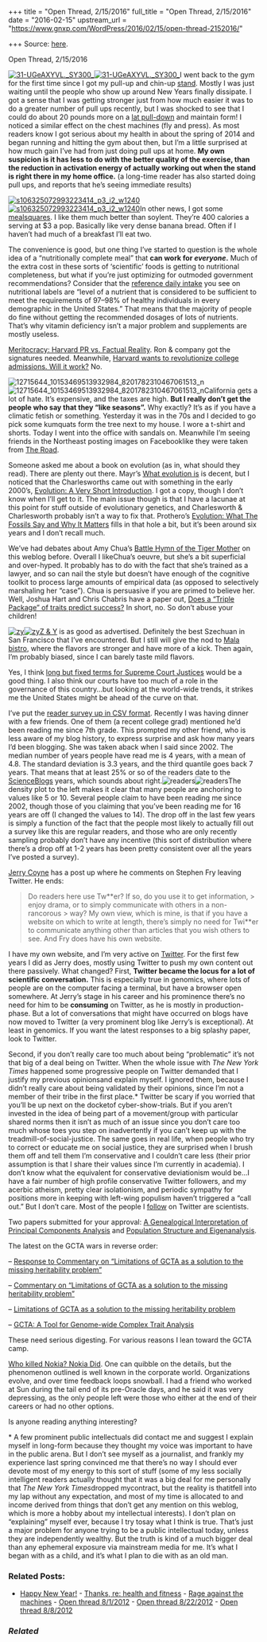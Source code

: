 +++
title = "Open Thread, 2/15/2016"
full_title = "Open Thread, 2/15/2016"
date = "2016-02-15"
upstream_url = "https://www.gnxp.com/WordPress/2016/02/15/open-thread-2152016/"

+++
Source: [here](https://www.gnxp.com/WordPress/2016/02/15/open-thread-2152016/).

Open Thread, 2/15/2016

[![31-UGeAXYVL.\_SY300\_](https://i0.wp.com/www.unz.com/wp-content/uploads/2016/02/31-UGeAXYVL._SY300_.jpg?resize=202%2C300)![31-UGeAXYVL.\_SY300\_](https://i0.wp.com/www.unz.com/wp-content/uploads/2016/02/31-UGeAXYVL._SY300_.jpg?resize=202%2C300)](https://www.amazon.com/exec/obidos/ASIN/B002Y2SUU4/geneexpressio-20)I went back to the gym for the first time since I got my pull-up and chin-up [stand](https://www.amazon.com/exec/obidos/ASIN/B002Y2SUU4/geneexpressio-20). Mostly I was just waiting until the people who show up around New Years finally dissipate. I got a sense that I was getting stronger just from how much easier it was to do a greater number of pull ups recently, but I was shocked to see that I could do about 20 pounds more on a [lat pull-down](https://www.bodybuilding.com/exercises/detail/view/name/close-grip-front-lat-pulldown) and maintain form! I noticed a similar effect on the chest machines (fly and press). As most readers know I got serious about my health in about the spring of 2014 and began running and hitting the gym about then, but I’m a little surprised at how much gain I’ve had from just doing pull ups at home. **My own suspicion is it has less to do with the better quality of the exercise, than the reduction in activation energy of actually working out when the stand is right there in my home office.** (a long-time reader has also started doing pull ups, and reports that he’s seeing immediate results)

[![s106325072993223414_p3_i2_w1240](https://i0.wp.com/www.unz.com/wp-content/uploads/2016/02/s106325072993223414_p3_i2_w1240.jpeg?resize=200%2C130)![s106325072993223414_p3_i2_w1240](https://i0.wp.com/www.unz.com/wp-content/uploads/2016/02/s106325072993223414_p3_i2_w1240.jpeg?resize=200%2C130)](http://www.mealsquares.com/)In other news, I got some [mealsquares](http://www.mealsquares.com/). I like them much better than soylent. They’re 400 calories a serving at \$3 a pop. Basically like very dense banana bread. Often if I haven’t had much of a breakfast I’ll eat two.

The convenience is good, but one thing I’ve started to question is the whole idea of a “nutritionally complete meal” that **can work for *everyone*.** Much of the extra cost in these sorts of ‘scientific’ foods is getting to nutritional completeness, but what if you’re just optimizing for outmoded government recommendations? Consider that the [reference daily intake](https://en.wikipedia.org/wiki/Reference_Daily_Intake) you see on nutritional labels are “level of a nutrient that is considered to be sufficient to meet the requirements of 97–98% of healthy individuals in every demographic in the United States.” That means that the majority of people do fine without getting the recommended dosages of lots of nutrients. That’s why vitamin deficiency isn’t a major problem and supplements are mostly useless.

[Meritocracy: Harvard PR vs. Factual Reality](http://www.unz.com/runz/meritocracy-harvard-pr-vs-factual-reality/). Ron & company got the signatures needed. Meanwhile, [Harvard wants to revolutionize college admissions. Will it work?](http://www.boston.com/news/education/2016/01/31/harvard-wants-revolutionize-college-admissions-will-work/ZsZbfyEirbT6m4GXYma0MN/story.html) No.

![12715644_10153469513932984_8201782310467061513_n](https://i0.wp.com/www.unz.com/wp-content/uploads/2016/02/12715644_10153469513932984_8201782310467061513_n.jpg?resize=234%2C586)![12715644_10153469513932984_8201782310467061513_n](https://i0.wp.com/www.unz.com/wp-content/uploads/2016/02/12715644_10153469513932984_8201782310467061513_n.jpg?resize=234%2C586)California gets a lot of hate. It’s expensive, and the taxes are high. **But I really don’t get the people who say that they “like seasons”.** Why exactly? It’s as if you have a climatic fetish or something. Yesterday it was in the 70s and I decided to go pick some kumquats form the tree next to my house. I wore a t-shirt and shorts. Today I went into the office with sandals on. Meanwhile I’m seeing friends in the Northeast posting images on Facebooklike they were taken from [The Road](https://www.amazon.com/exec/obidos/ASIN/0307387895/geneexpressio-20).

Someone asked me about a book on evolution (as in, what should they read). There are plenty out there. Mayr’s [What evolution is](https://www.amazon.com/exec/obidos/ASIN/0465044263//geneexpressio-20) is decent, but I noticed that the Charlesworths came out with something in the early 2000’s, [Evolution: A Very Short Introduction](https://www.amazon.com/exec/obidos/ASIN/0192802518//geneexpressio-20). I got a copy, though I don’t know when I’ll get to it. The main issue though is that I have a lacunae at this point for stuff outside of evolutionary genetics, and Charlesworth & Charlesworth probably isn’t a way to fix that. Prothero’s [Evolution: What The Fossils Say and Why It Matters](https://www.amazon.com/exec/obidos/ASIN/0231139624/geneexpressio-20) fills in that hole a bit, but it’s been around six years and I don’t recall much.

We’ve had debates about Amy Chua’s [Battle Hymn of the Tiger Mother](https://www.amazon.com/exec/obidos/ASIN/0143120581//geneexpressio-20) on this weblog before. Overall I likeChua’s oeuvre, but she’s a bit superficial and over-hyped. It probably has to do with the fact that she’s trained as a lawyer, and so can nail the style but doesn’t have enough of the cognitive toolkit to process large amounts of empirical data (as opposed to selectively marshaling her “case”). Chua is persuasive if you are primed to believe her. Well, Joshua Hart and Chris Chabris have a paper out, [Does a “Triple Package” of traits predict success?](http://www.sciencedirect.com/science/article/pii/S0191886915301227) In short, no. So don’t abuse your children!

[![zy](https://i0.wp.com/www.unz.com/wp-content/uploads/2016/02/zy.jpg?resize=300%2C274)![zy](https://i0.wp.com/www.unz.com/wp-content/uploads/2016/02/zy.jpg?resize=300%2C274)](http://www.zandyrestaurant.com/)[Z & Y](http://www.zandyrestaurant.com/) is as good as advertised. Definitely the best Szechuan in San Francisco that I’ve encountered. But I still will give the nod to [Mala bistro](https://www.yelp.com/biz/mala-sichuan-bistro-houston), where the flavors are stronger and have more of a kick. Then again, I’m probably biased, since I can barely taste mild flavors.

Yes, I think [long but fixed terms for Supreme Court Justices](http://www.unz.com/isteve/a-single-18-year-term-for-supreme-court-nominees/) would be a good thing. I also think our courts have too much of a role in the governance of this country…but looking at the world-wide trends, it strikes me the United States might be ahead of the curve on that.

I’ve put the [reader survey up in CSV format](https://www.dropbox.com/s/v41w1ss8jo3vudi/survey2016.csv?dl=0). Recently I was having dinner with a few friends. One of them (a recent college grad) mentioned he’d been reading me since 7th grade. This prompted my other friend, who is less aware of my blog history, to express surprise and ask how many years I’d been blogging. She was taken aback when I said since 2002. The median number of years people have read me is 4 years, with a mean of 4.8. The standard deviation is 3.3 years, and the third quantile goes back 7 years. That means that at least 25% or so of the readers date to the [ScienceBlogs](http://scienceblogs.com/gnxp/) years, which sounds about right.![readers](https://i0.wp.com/www.unz.com/wp-content/uploads/2016/02/readers.png?resize=300%2C300)![readers](https://i0.wp.com/www.unz.com/wp-content/uploads/2016/02/readers.png?resize=300%2C300)The density plot to the left makes it clear that many people are anchoring to values like 5 or 10. Several people claim to have been reading me since 2002, though those of you claiming that you’ve been reading me for 16 years are off (I changed the values to 14). The drop off in the last few years is simply a function of the fact that the people most likely to actually fill out a survey like this are regular readers, and those who are only recently sampling probably don’t have any incentive (this sort of distribution where there’s a drop off at 1-2 years has been pretty consistent over all the years I’ve posted a survey).

[Jerry Coyne](https://whyevolutionistrue.wordpress.com/2016/02/15/with-great-relief-stephen-fry-leaves-twitter/) has a post up where he comments on Stephen Fry leaving Twitter. He ends:

> Do readers here use Tw\*\*er? If so, do you use it to get information, > enjoy drama, or to simply communicate with others in a non-rancorous > way? My own view, which is mine, is that if you have a website on which to write at length, there’s simply no need for Twi\*\*er to communicate anything other than articles that you wish others to see. And Fry does have his own website.

I have my own website, and I’m very active on [Twitter](https://twitter.com/razibkhan). For the first few years I did as Jerry does, mostly using Twitter to push my own content out there passively. What changed? First, **Twitter became the locus for a lot of scientific conversation.** This is especially true in genomics, where lots of people are on the computer facing a terminal, but have a browser open somewhere. At Jerry’s stage in his career and his prominence there’s no need for him to be **consuming** on Twitter, as he is mostly in production-phase. But a lot of conversations that might have occurred on blogs have now moved to Twitter (a very prominent blog like Jerry’s is exceptional). At least in genomics. If you want the latest responses to a big splashy paper, look to Twitter.

Second, if you don’t really care too much about being “problematic” it’s not that big of a deal being on Twitter. When the whole issue with *The New York Times* happened some progressive people on Twitter demanded that I justify my previous opinionsand explain myself. I ignored them, because I didn’t really care about being validated by their opinions, since I’m not a member of their tribe in the first place.\* Twitter be scary if you worried that you’ll be up next on the docketof cyber-show-trials. But if you aren’t invested in the idea of being part of a movement/group with particular shared norms then it isn’t as much of an issue since you don’t care too much whose toes you step on inadvertently if you can’t keep up with the treadmill-of-social-justice. The same goes in real life, when people who try to correct or educate me on social justice, they are surprised when I brush them off and tell them I’m conservative and I couldn’t care less (their prior assumption is that I share their values since I’m currently in academia). I don’t know what the equivalent for conservative deviationism would be…I have a fair number of high profile conservative Twitter followers, and my acerbic atheism, pretty clear isolationism, and periodic sympathy for positions more in keeping with left-wing populism haven’t triggered a “call out.” But I don’t care. Most of the people I [follow](https://twitter.com/razibkhan/following) on Twitter are scientists.

Two papers submitted for your approval: [A Genealogical Interpretation of Principal Components Analysis](http://journals.plos.org/plosgenetics/article?id=10.1371/journal.pgen.1000686) and [Population Structure and Eigenanalysis](http://journals.plos.org/plosgenetics/article?id=10.1371/journal.pgen.0020190).

The latest on the GCTA wars in reverse order:

– [Response to Commentary on “Limitations of GCTA as a solution to the missing heritability problem”](http://biorxiv.org/content/early/2016/02/13/039594)

– [Commentary on “Limitations of GCTA as a solution to the missing heritability problem”](http://biorxiv.org/content/early/2016/01/20/036574)

– [Limitations of GCTA as a solution to the missing heritability problem](http://www.pnas.org/content/113/1/E61.abstract)

– [GCTA: A Tool for Genome-wide Complex Trait Analysis](http://www.sciencedirect.com/science/article/pii/S0002929710005987)

These need serious digesting. For various reasons I lean toward the GCTA camp.

[Who killed Nokia? Nokia Did](http://alumnimagazine.insead.edu/who-killed-nokia-nokia-did/). One can quibble on the details, but the phenomenon outlined is well known in the corporate world. Organizations evolve, and over time feedback loops snowball. I had a friend who worked at Sun during the tail end of its pre-Oracle days, and he said it was very depressing, as the only people left were those who either at the end of their careers or had no other options.

Is anyone reading anything interesting?

\* A few prominent public intellectuals did contact me and suggest I explain myself in long-form because they thought my voice was important to have in the public arena. But I don’t see myself as a journalist, and frankly my experience last spring convinced me that there’s no way I should ever devote most of my energy to this sort of stuff (some of my less socially intelligent readers actually thought that it was a big deal for me personally that *The New York Times*dropped mycontract, but the reality is thatitfell into my lap without any expectation, and most of my time is allocated to and income derived from things that don’t get any mention on this weblog, which is more a hobby about my intellectual interests). I don’t plan on “explaining” myself ever, because I try tosay what I think is true. That’s just a major problem for anyone trying to be a public intellectual today, unless they are independently wealthy. But the truth is kind of a much bigger deal than any ephemeral exposure via mainstream media for me. It’s what I began with as a child, and it’s what I plan to die with as an old man.

### Related Posts:

- [Happy New
  Year!](https://www.gnxp.com/WordPress/2015/12/31/happy-new-year/) - [Thanks, re: health and
  fitness](https://www.gnxp.com/WordPress/2015/12/12/thanks-re-health-and-fitness/) - [Rage against the
  machines](https://www.gnxp.com/WordPress/2016/06/11/rage-against-the-machines/) - [Open thread
  8/1/2012](https://www.gnxp.com/WordPress/2012/08/01/open-thread-812012/) - [Open thread
  8/22/2012](https://www.gnxp.com/WordPress/2012/08/22/open-thread-8222012/) - [Open thread
  8/8/2012](https://www.gnxp.com/WordPress/2012/08/08/open-thread-882012/)

### *Related*

[](https://www.addtoany.com/add_to/facebook?linkurl=https%3A%2F%2Fwww.gnxp.com%2FWordPress%2F2016%2F02%2F15%2Fopen-thread-2152016%2F&linkname=Open%20Thread%2C%202%2F15%2F2016 "Facebook")[](https://www.addtoany.com/add_to/twitter?linkurl=https%3A%2F%2Fwww.gnxp.com%2FWordPress%2F2016%2F02%2F15%2Fopen-thread-2152016%2F&linkname=Open%20Thread%2C%202%2F15%2F2016 "Twitter")[](https://www.addtoany.com/add_to/email?linkurl=https%3A%2F%2Fwww.gnxp.com%2FWordPress%2F2016%2F02%2F15%2Fopen-thread-2152016%2F&linkname=Open%20Thread%2C%202%2F15%2F2016 "Email")[](https://www.addtoany.com/share)
